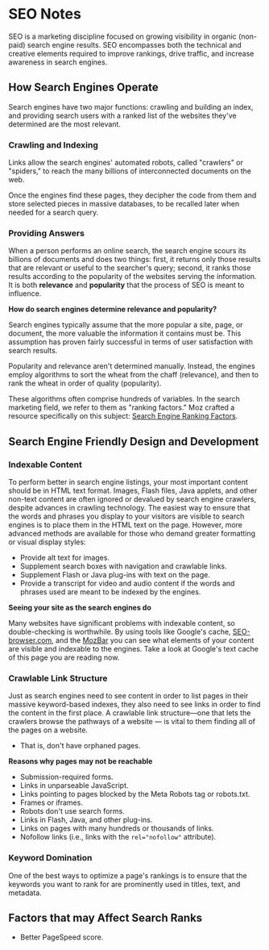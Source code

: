 # SEO Notes

SEO is a marketing discipline focused on growing visibility in organic (non-paid) search engine results.  SEO
encompasses both the technical and creative elements required to improve rankings, drive traffic, and increase
awareness in search engines.


## How Search Engines Operate

Search engines have two major functions: crawling and building an index, and providing search users with a ranked list
of the websites they've determined are the most relevant.

### Crawling and Indexing

Links allow the search engines' automated robots, called "crawlers" or "spiders," to reach the many billions of
interconnected documents on the web.

Once the engines find these pages, they decipher the code from them and store selected pieces in massive databases, to
be recalled later when needed for a search query.

### Providing Answers

When a person performs an online search, the search engine scours its billions of documents and does two things:
first, it returns only those results that are relevant or useful to the searcher's query; second, it ranks those
results according to the popularity of the websites serving the information.  It is both **relevance** and
**popularity** that the process of SEO is meant to influence.

**How do search engines determine relevance and popularity?**

Search engines typically assume that the more popular a site, page, or document, the more valuable the information it
contains must be.  This assumption has proven fairly successful in terms of user satisfaction with search results.

Popularity and relevance aren't determined manually.  Instead, the engines employ algorithms to sort the wheat from
the chaff (relevance), and then to rank the wheat in order of quality (popularity).

These algorithms often comprise hundreds of variables.  In the search marketing field, we refer to them as
"ranking factors."  Moz crafted a resource specifically on this subject:
[Search Engine Ranking Factors](https://moz.com/search-ranking-factors).


## Search Engine Friendly Design and Development

### Indexable Content

To perform better in search engine listings, your most important content should be in HTML text format.  Images, Flash
files, Java applets, and other non-text content are often ignored or devalued by search engine crawlers, despite
advances in crawling technology.  The easiest way to ensure that the words and phrases you display to your visitors
are visible to search engines is to place them in the HTML text on the page.  However, more advanced methods are
available for those who demand greater formatting or visual display styles:

* Provide alt text for images.
* Supplement search boxes with navigation and crawlable links.
* Supplement Flash or Java plug-ins with text on the page.
* Provide a transcript for video and audio content if the words and phrases used are meant to be indexed by the engines.
 
**Seeing your site as the search engines do**

Many websites have significant problems with indexable content, so double-checking is worthwhile.  By using tools like
Google's cache, [SEO-browser.com](http://www.seo-browser.com/), and the [MozBar](https://moz.com/mozbar/) you can see
what elements of your content are visible and indexable to the engines.  Take a look at Google's text cache of this
page you are reading now.

### Crawlable Link Structure

Just as search engines need to see content in order to list pages in their massive keyword-based indexes, they also
need to see links in order to find the content in the first place.  A crawlable link structure—one that lets the
crawlers browse the pathways of a website — is vital to them finding all of the pages on a website.

* That is, don't have orphaned pages.

**Reasons why pages may not be reachable**

* Submission-required forms.
* Links in unparseable JavaScript.
* Links pointing to pages blocked by the Meta Robots tag or robots.txt.
* Frames or iframes.
* Robots don't use search forms.
* Links in Flash, Java, and other plug-ins.
* Links on pages with many hundreds or thousands of links.
* Nofollow links (i.e., links with the `rel="nofollow"` attribute).

### Keyword Domination

One of the best ways to optimize a page's rankings is to ensure that the keywords you want to rank for are prominently
used in titles, text, and metadata.


## Factors that may Affect Search Ranks

* Better PageSpeed score.
